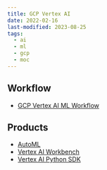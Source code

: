 ```yaml
---
title: GCP Vertex AI
date: 2022-02-16
last-modified: 2023-08-25
tags:
  - ai
  - ml
  - gcp
  - moc
---
```


## Workflow

- [GCP Vertex AI ML Workflow](GCP%20Vertex%20AI%20ML%20Workflow.md)

## Products

- [AutoML](notes/GCP%20AutoML.md)
- [Vertex AI Workbench](notes/GCP%20Vertex%20AI%20Workbench.md)
- [Vertex AI Python SDK](Vertex%20AI%20Python%20SDK.md)